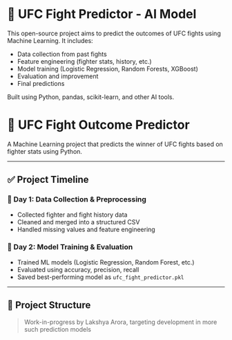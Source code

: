 # 🥊 UFC Fight Predictor - AI Model

This open-source project aims to predict the outcomes of UFC fights using Machine Learning. It includes:

- Data collection from past fights
- Feature engineering (fighter stats, history, etc.)
- Model training (Logistic Regression, Random Forests, XGBoost)
- Evaluation and improvement
- Final predictions

Built using Python, pandas, scikit-learn, and other AI tools.

# 🥊 UFC Fight Outcome Predictor

A Machine Learning project that predicts the winner of UFC fights based on fighter stats using Python.

---

## ✅ Project Timeline

### 📅 Day 1: Data Collection & Preprocessing
- Collected fighter and fight history data
- Cleaned and merged into a structured CSV
- Handled missing values and feature engineering

### 📅 Day 2: Model Training & Evaluation
- Trained ML models (Logistic Regression, Random Forest, etc.)
- Evaluated using accuracy, precision, recall
- Saved best-performing model as `ufc_fight_predictor.pkl`

---

## 📁 Project Structure



> Work-in-progress by Lakshya Arora, targeting development in more such prediction models

